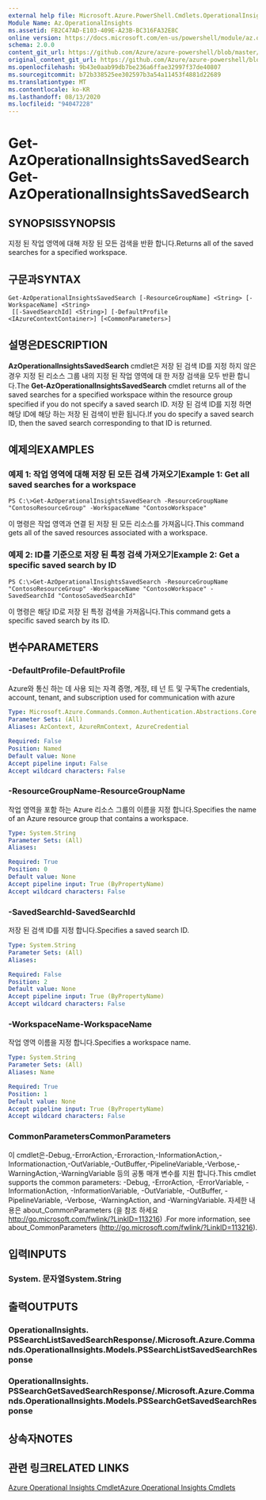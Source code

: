 ```yaml
---
external help file: Microsoft.Azure.PowerShell.Cmdlets.OperationalInsights.dll-Help.xml
Module Name: Az.OperationalInsights
ms.assetid: FB2C47AD-E103-409E-A23B-BC316FA32E8C
online version: https://docs.microsoft.com/en-us/powershell/module/az.operationalinsights/get-azoperationalinsightssavedsearch
schema: 2.0.0
content_git_url: https://github.com/Azure/azure-powershell/blob/master/src/OperationalInsights/OperationalInsights/help/Get-AzOperationalInsightsSavedSearch.md
original_content_git_url: https://github.com/Azure/azure-powershell/blob/master/src/OperationalInsights/OperationalInsights/help/Get-AzOperationalInsightsSavedSearch.md
ms.openlocfilehash: 9b43e0aab99db7be236a6ffae32997f37de40807
ms.sourcegitcommit: b72b338525ee302597b3a54a11453f4881d22689
ms.translationtype: MT
ms.contentlocale: ko-KR
ms.lasthandoff: 08/13/2020
ms.locfileid: "94047228"
---
```

# <span data-ttu-id="b8103-101">Get-AzOperationalInsightsSavedSearch</span><span class="sxs-lookup"><span data-stu-id="b8103-101">Get-AzOperationalInsightsSavedSearch</span></span>

## <span data-ttu-id="b8103-102">SYNOPSIS</span><span class="sxs-lookup"><span data-stu-id="b8103-102">SYNOPSIS</span></span>
<span data-ttu-id="b8103-103">지정 된 작업 영역에 대해 저장 된 모든 검색을 반환 합니다.</span><span class="sxs-lookup"><span data-stu-id="b8103-103">Returns all of the saved searches for a specified workspace.</span></span>

## <span data-ttu-id="b8103-104">구문과</span><span class="sxs-lookup"><span data-stu-id="b8103-104">SYNTAX</span></span>

```
Get-AzOperationalInsightsSavedSearch [-ResourceGroupName] <String> [-WorkspaceName] <String>
 [[-SavedSearchId] <String>] [-DefaultProfile <IAzureContextContainer>] [<CommonParameters>]
```

## <span data-ttu-id="b8103-105">설명은</span><span class="sxs-lookup"><span data-stu-id="b8103-105">DESCRIPTION</span></span>
<span data-ttu-id="b8103-106">**AzOperationalInsightsSavedSearch** cmdlet은 저장 된 검색 ID를 지정 하지 않은 경우 지정 된 리소스 그룹 내의 지정 된 작업 영역에 대 한 저장 검색을 모두 반환 합니다.</span><span class="sxs-lookup"><span data-stu-id="b8103-106">The **Get-AzOperationalInsightsSavedSearch** cmdlet returns all of the saved searches for a specified workspace within the resource group specified if you do not specify a saved search ID.</span></span>
<span data-ttu-id="b8103-107">저장 된 검색 ID를 지정 하면 해당 ID에 해당 하는 저장 된 검색이 반환 됩니다.</span><span class="sxs-lookup"><span data-stu-id="b8103-107">If you do specify a saved search ID, then the saved search corresponding to that ID is returned.</span></span>

## <span data-ttu-id="b8103-108">예제의</span><span class="sxs-lookup"><span data-stu-id="b8103-108">EXAMPLES</span></span>

### <span data-ttu-id="b8103-109">예제 1: 작업 영역에 대해 저장 된 모든 검색 가져오기</span><span class="sxs-lookup"><span data-stu-id="b8103-109">Example 1: Get all saved searches for a workspace</span></span>
```
PS C:\>Get-AzOperationalInsightsSavedSearch -ResourceGroupName "ContosoResourceGroup" -WorkspaceName "ContosoWorkspace"
```

<span data-ttu-id="b8103-110">이 명령은 작업 영역과 연결 된 저장 된 모든 리소스를 가져옵니다.</span><span class="sxs-lookup"><span data-stu-id="b8103-110">This command gets all of the saved resources associated with a workspace.</span></span>

### <span data-ttu-id="b8103-111">예제 2: ID를 기준으로 저장 된 특정 검색 가져오기</span><span class="sxs-lookup"><span data-stu-id="b8103-111">Example 2: Get a specific saved search by ID</span></span>
```
PS C:\>Get-AzOperationalInsightsSavedSearch -ResourceGroupName "ContosoResourceGroup" -WorkspaceName "ContosoWorkspace" -SavedSearchId "ContosoSavedSearchId"
```

<span data-ttu-id="b8103-112">이 명령은 해당 ID로 저장 된 특정 검색을 가져옵니다.</span><span class="sxs-lookup"><span data-stu-id="b8103-112">This command gets a specific saved search by its ID.</span></span>

## <span data-ttu-id="b8103-113">변수</span><span class="sxs-lookup"><span data-stu-id="b8103-113">PARAMETERS</span></span>

### <span data-ttu-id="b8103-114">-DefaultProfile</span><span class="sxs-lookup"><span data-stu-id="b8103-114">-DefaultProfile</span></span>
<span data-ttu-id="b8103-115">Azure와 통신 하는 데 사용 되는 자격 증명, 계정, 테 넌 트 및 구독</span><span class="sxs-lookup"><span data-stu-id="b8103-115">The credentials, account, tenant, and subscription used for communication with azure</span></span>

```yaml
Type: Microsoft.Azure.Commands.Common.Authentication.Abstractions.Core.IAzureContextContainer
Parameter Sets: (All)
Aliases: AzContext, AzureRmContext, AzureCredential

Required: False
Position: Named
Default value: None
Accept pipeline input: False
Accept wildcard characters: False
```

### <span data-ttu-id="b8103-116">-ResourceGroupName</span><span class="sxs-lookup"><span data-stu-id="b8103-116">-ResourceGroupName</span></span>
<span data-ttu-id="b8103-117">작업 영역을 포함 하는 Azure 리소스 그룹의 이름을 지정 합니다.</span><span class="sxs-lookup"><span data-stu-id="b8103-117">Specifies the name of an Azure resource group that contains a workspace.</span></span>

```yaml
Type: System.String
Parameter Sets: (All)
Aliases:

Required: True
Position: 0
Default value: None
Accept pipeline input: True (ByPropertyName)
Accept wildcard characters: False
```

### <span data-ttu-id="b8103-118">-SavedSearchId</span><span class="sxs-lookup"><span data-stu-id="b8103-118">-SavedSearchId</span></span>
<span data-ttu-id="b8103-119">저장 된 검색 ID를 지정 합니다.</span><span class="sxs-lookup"><span data-stu-id="b8103-119">Specifies a saved search ID.</span></span>

```yaml
Type: System.String
Parameter Sets: (All)
Aliases:

Required: False
Position: 2
Default value: None
Accept pipeline input: True (ByPropertyName)
Accept wildcard characters: False
```

### <span data-ttu-id="b8103-120">-WorkspaceName</span><span class="sxs-lookup"><span data-stu-id="b8103-120">-WorkspaceName</span></span>
<span data-ttu-id="b8103-121">작업 영역 이름을 지정 합니다.</span><span class="sxs-lookup"><span data-stu-id="b8103-121">Specifies a workspace name.</span></span>

```yaml
Type: System.String
Parameter Sets: (All)
Aliases: Name

Required: True
Position: 1
Default value: None
Accept pipeline input: True (ByPropertyName)
Accept wildcard characters: False
```

### <span data-ttu-id="b8103-122">CommonParameters</span><span class="sxs-lookup"><span data-stu-id="b8103-122">CommonParameters</span></span>
<span data-ttu-id="b8103-123">이 cmdlet은-Debug,-ErrorAction,-Erroraction,-InformationAction,-Informationaction,-OutVariable,-OutBuffer,-PipelineVariable,-Verbose,-WarningAction,-WarningVariable 등의 공통 매개 변수를 지원 합니다.</span><span class="sxs-lookup"><span data-stu-id="b8103-123">This cmdlet supports the common parameters: -Debug, -ErrorAction, -ErrorVariable, -InformationAction, -InformationVariable, -OutVariable, -OutBuffer, -PipelineVariable, -Verbose, -WarningAction, and -WarningVariable.</span></span> <span data-ttu-id="b8103-124">자세한 내용은 about_CommonParameters (을 참조 하세요 http://go.microsoft.com/fwlink/?LinkID=113216) .</span><span class="sxs-lookup"><span data-stu-id="b8103-124">For more information, see about_CommonParameters (http://go.microsoft.com/fwlink/?LinkID=113216).</span></span>

## <span data-ttu-id="b8103-125">입력</span><span class="sxs-lookup"><span data-stu-id="b8103-125">INPUTS</span></span>

### <span data-ttu-id="b8103-126">System. 문자열</span><span class="sxs-lookup"><span data-stu-id="b8103-126">System.String</span></span>

## <span data-ttu-id="b8103-127">출력</span><span class="sxs-lookup"><span data-stu-id="b8103-127">OUTPUTS</span></span>

### <span data-ttu-id="b8103-128">OperationalInsights. PSSearchListSavedSearchResponse/.</span><span class="sxs-lookup"><span data-stu-id="b8103-128">Microsoft.Azure.Commands.OperationalInsights.Models.PSSearchListSavedSearchResponse</span></span>

### <span data-ttu-id="b8103-129">OperationalInsights. PSSearchGetSavedSearchResponse/.</span><span class="sxs-lookup"><span data-stu-id="b8103-129">Microsoft.Azure.Commands.OperationalInsights.Models.PSSearchGetSavedSearchResponse</span></span>

## <span data-ttu-id="b8103-130">상속자</span><span class="sxs-lookup"><span data-stu-id="b8103-130">NOTES</span></span>

## <span data-ttu-id="b8103-131">관련 링크</span><span class="sxs-lookup"><span data-stu-id="b8103-131">RELATED LINKS</span></span>

[<span data-ttu-id="b8103-132">Azure Operational Insights Cmdlet</span><span class="sxs-lookup"><span data-stu-id="b8103-132">Azure Operational Insights Cmdlets</span></span>](/powershell/module/az.operationalinsights)


